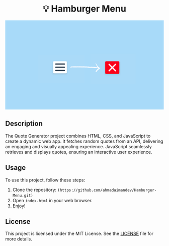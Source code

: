 <div align="center">

# 💡 Hamburger Menu

<img src="preview.png" alt="Project Image" width="700">

</div>

## Description

The Quote Generator project combines HTML, CSS, and JavaScript to create a dynamic web app. It fetches random quotes from an API, delivering an engaging and visually appealing experience. JavaScript seamlessly retrieves and displays quotes, ensuring an interactive user experience.
## Usage

To use this project, follow these steps:

1. Clone the repository: `(https://github.com/ahmadaimandev/Hamburger-Menu.git)`
2. Open `index.html` in your web browser.
3. Enjoy!

## License

This project is licensed under the MIT License. See the [LICENSE](LICENSE) file for more details.
